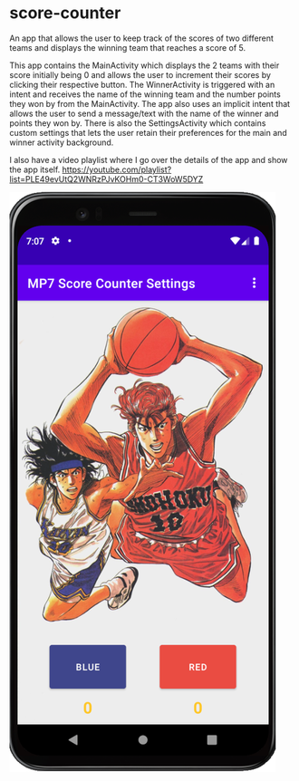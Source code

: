 # score-counter

An app that allows the user to keep track of the scores of two different teams and displays the winning team that reaches a score of 5.

This app contains the MainActivity which displays the 2 teams with their score initially being 0 and allows the user to increment their scores by clicking their respective button. The WinnerActivity is triggered with an intent and receives the name of the winning team and the number points they won by from the MainActivity. The app also uses an implicit intent that allows the user to send a message/text with the name of the winner and points they won by. There is also the SettingsActivity which contains custom settings that lets the user retain their preferences for the main and winner activity background.

I also have a video playlist where I go over the details of the app and show the app itself.
https://youtube.com/playlist?list=PLE49evUtQ2WNRzPJvKOHm0-CT3WoW5DYZ

<img src = "images/app.png">
